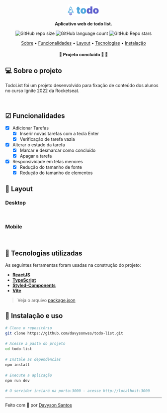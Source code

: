 <p align="center">
  <img width="20%" src="./src/assets/logo.svg" />
</p>

<p align="center">
    <strong>Aplicativo web de todo list.</strong>
</p>

<p align="center">
  <img alt="GitHub repo size" 
  src="https://img.shields.io/github/repo-size/davysonwss/todo-list">
  <img alt="GitHub language count" src="https://img.shields.io/github/languages/count/davysonwss/todo-list">
  <img alt="GitHub Repo stars" src="https://img.shields.io/github/stars/davysonwss/todo-list?style=social">
</p>

<p align="center">
 <a href="#-sobre-o-projeto">Sobre</a> •
 <a href="#-funcionalidades">Funcionalidades</a> • 
 <a href="#-layout">Layout</a> • 
 <a href="#-tecnologias-utilizadas">Tecnologias</a> • 
 <a href="#-instalação-e-uso">Instalação</a>
</p>

<h4 align="center"> 
	🚧  Projeto concluído 🚀 🚧
</h4>

## 💻 Sobre o projeto

TodoList foi um projeto desenvolvido para fixação de conteúdo dos alunos no curso Ignite 2022 da Rocketseat.

<p align="center">
  <img src="">
</p>

## ☑ Funcionalidades

- [x] Adicionar Tarefas
  - [x] Inserir novas tarefas com a tecla Enter
  - [x] Verificação de tarefa vazia
- [x] Alterar o estado da tarefa
  - [x] Marcar e desmarcar como concluído
  - [x] Apagar a tarefa
- [x] Responsividade em telas menores
  - [x] Redução do tamanho de fonte
  - [x] Redução do tamanho de elementos

## 🎨 Layout

### Desktop

<p align="left"> 
  <img src="" width="70%">
</p>

### Mobile

<p align="left">       
  <img src="" width="35%">
  <img src="" width="35%">
</p>

## 🔨 Tecnologias utilizadas

As seguintes ferramentas foram usadas na construção do projeto:

- **[ReactJS](https://reactjs.org/)**
- **[TypeScript](https://www.typescriptlang.org/)**
- **[Styled-Components](https://styled-components.com)**
- **[Vite](https://vitejs.dev/)**

> Veja o arquivo [package.json](https://github.com/davysonwss/todo-list/blob/main/package.json)

## 🚀 Instalação e uso

```bash
# Clone o repositório
git clone https://github.com/davysonwss/todo-list.git

# Acesse a pasta do projeto
cd todo-list

# Instale as dependências
npm install

# Execute a aplicação
npm run dev

# O servidor inciará na porta:3000 - acesse http://localhost:3000
```

---

Feito com 💜 por [Davyson Santos](https://github.com/davysonwss)
